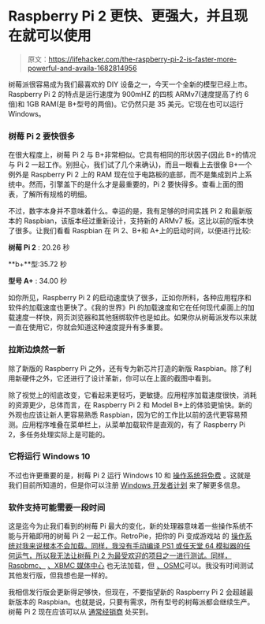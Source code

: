 # Raspberry Pi 2 更快、更强大，并且现在就可以使用

> 原文：<https://lifehacker.com/the-raspberry-pi-2-is-faster-more-powerful-and-availa-1682814956>

树莓派很容易成为我们最喜欢的 DIY 设备之一，今天一个全新的模型已经上市。Raspberry Pi 2 的特点是运行速度为 900mHZ 的四核 ARMv7(速度提高了约 6 倍)和 1GB RAM(是 B+型号的两倍)。它仍然只是 35 美元。它现在也可以运行 Windows。



### 树莓 Pi 2 要快很多

在很大程度上，树莓 Pi 2 与 B+非常相似。它具有相同的形状因子(因此 B+的情况与 Pi 2 一起工作。别担心，我们试了几个来确认)，而且一眼看上去很像 B+一个例外是 Raspberry Pi 2 上的 RAM 现在位于电路板的底部，而不是集成到片上系统中。然而，引擎盖下的是什么才是最重要的，Pi 2 要快得多。查看上面的图表，了解所有规格的明细。

不过，数字本身并不意味着什么。幸运的是，我有足够的时间实践 Pi 2 和最新版本的 Raspbian，该版本经过重新设计，支持新的 ARMv7 板。这比以前的版本快了很多。让我们看看 Raspbian 在 Pi 2、B+和 A+上的启动时间，以便进行比较:

**树莓 Pi 2** : 20.26 秒

**b+**型:35.72 秒

**型号 A+** : 34.00 秒

如你所见，Raspberry Pi 2 的启动速度快了很多，正如你所料，各种应用程序和软件的加载速度也更快了。《我的世界》Pi 的加载速度和它在任何现代桌面上的加载速度一样快，网页浏览器和其他捆绑软件也是如此。如果你从树莓派发布以来就一直在使用它，你就会知道这种速度提升有多重要。

### 拉斯边焕然一新

除了新版的 Raspberry Pi 之外，还有专为新芯片打造的新版 Raspbian。除了利用新硬件之外，它还进行了设计革新，你可以在上面的截图中看到。

除了视觉上的彻底改变，它看起来更轻巧，更敏捷。应用程序加载速度很快，消耗的资源更少，总体而言，在 Raspberry Pi 2 和 Model B+上的体验更愉快。新的外观也应该让新人更容易熟悉 Raspbian，因为它的工作比以前的迭代更容易预测。应用程序堆叠在菜单栏上，从菜单加载软件是直观的，有了 Raspberry Pi 2，多任务处理实际上是可能的。

### 它将运行 Windows 10

不过也许更重要的是，树莓 Pi 2 运行 Windows 10 和 [操作系统将免费](http://blogs.windows.com/buildingapps/2015/02/02/windows-10-coming-to-raspberry-pi-2/) 。这就是我们目前所知道的，但是你可以注册 [Windows 开发者计划](http://dev.windows.com/en-us/featured/Windows-Developer-Program-for-IoT) 来了解更多信息。

### 软件支持可能需要一段时间

这是迄今为止我们看到的树莓 Pi 最大的变化，新的处理器意味着一些操作系统不能与开箱即用的树莓 Pi 2 一起工作。RetroPie，把你的 Pi 变成游戏站 的 [操作系统对我来说根本不会加载。同样，我没有手动编译 PS1 或任天堂 64 模拟器的任何运气，所以我无法让树莓 Pi 2 为最受欢迎的项目之一进行测试。同样，Raspbmc、](https://lifehacker.com/how-to-turn-your-raspberry-pi-into-a-retro-game-console-498561192) [、XBMC 媒体中心](http://lifehacker.com/turn-a-raspberry-pi-into-an-xbmc-media-center-in-under-5929913) 也无法加载，但 [、OSMC](https://osmc.tv/2015/02/raspberry-pi-2-released-with-osmc-support/)可以。我没有时间测试其他发行版，但我想也是一样的。

我相信发行版会更新得足够快，但现在，不要指望新的 Raspberry Pi 2 会超越最新版本的 Raspbian。也就是说，只要有需求，所有型号的树莓派都会继续生产。树莓 Pi 2 现在应该可以从 [通常经销商](http://www.raspberrypi.org/products/) 处买到。
